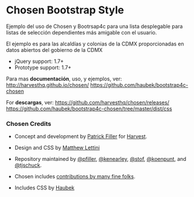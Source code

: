 # Chosen Bootstrap Style

Ejemplo del uso de Chosen y Bootrsap4c para una lista desplegable para listas de selección dependientes más amigable con el usuario.  

El ejemplo es para las alcaldías y colonias de la CDMX proporcionadas en datos abiertos del gobierno de la CDMX

- jQuery support: 1.7+
- Prototype support: 1.7+

Para mas  **documentación**, uso, y ejemplos, ver:
http://harvesthq.github.io/chosen/
https://github.com/haubek/bootstrap4c-chosen

For **descargas**, ver:
https://github.com/harvesthq/chosen/releases/
https://github.com/haubek/bootstrap4c-chosen/tree/master/dist/css


### Chosen Credits

- Concept and development by [Patrick Filler](http://patrickfiller.com) for [Harvest](http://getharvest.com/).
- Design and CSS by [Matthew Lettini](http://matthewlettini.com/)
- Repository maintained by [@pfiller](http://github.com/pfiller), [@kenearley](http://github.com/kenearley), [@stof](http://github.com/stof), [@koenpunt](http://github.com/koenpunt), and [@tjschuck](http://github.com/tjschuck).
- Chosen includes [contributions by many fine folks](https://github.com/harvesthq/chosen/contributors).

- Includes CSS by [Haubek](https://haubek.github.io)